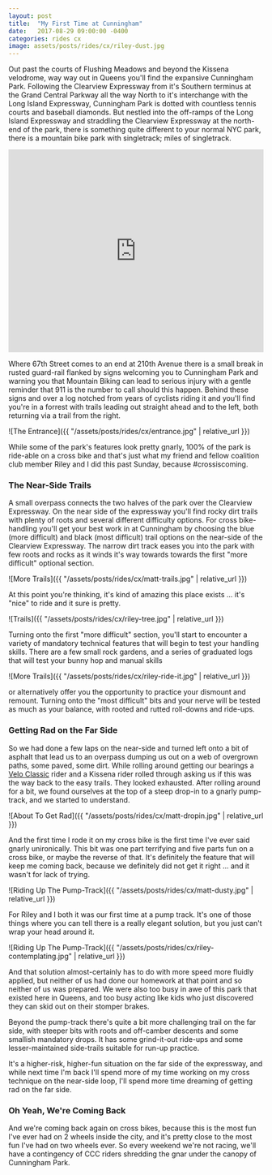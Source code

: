 ```yaml
---
layout: post
title:  "My First Time at Cunningham"
date:   2017-08-29 09:00:00 -0400
categories: rides cx
image: assets/posts/rides/cx/riley-dust.jpg
---
```


Out past the courts of Flushing Meadows and beyond the Kissena velodrome, way way out in Queens you'll find the expansive Cunningham Park. Following the Clearview Expressway from it's Southern terminus at the Grand Central Parkway all the way North to it's interchange with the Long Island Expressway, Cunningham Park is dotted with countless tennis courts and baseball diamonds. But nestled into the off-ramps of the Long Island Expressway and straddling the Clearview Expressway at the north-end of the park, there is something quite different to your normal NYC park, there is a mountain bike park with singletrack; miles of singletrack.

<iframe frameborder="0" style="height: 400px; width: 100%; border:0" src="https://www.google.com/maps/embed/v1/place?q=place_id:ChIJ30y6YJNhwokRyMgP7bjBXDI&key=AIzaSyCyUuRBQhp9DIhOVvErf_X6Xyqnn6tKpx0" allowfullscreen></iframe>

Where 67th Street comes to an end at 210th Avenue there is a small break in rusted guard-rail flanked by signs welcoming you to Cunningham Park and warning you that Mountain Biking can lead to serious injury with a gentle reminder that 911 is the number to call should this happen. Behind these signs and over a log notched from years of cyclists riding it and you'll find you're in a forrest with trails leading out straight ahead and to the left, both returning via a trail from the right.

![The Entrance]({{ "/assets/posts/rides/cx/entrance.jpg" | relative_url }})

While some of the park's features look pretty gnarly, 100% of the park is ride-able on a cross bike and that's just what my friend and fellow coalition club member Riley and I did this past Sunday, because #crossiscoming.

### The Near-Side Trails

A small overpass connects the two halves of the park over the Clearview Expressway. On the near side of the expressway you'll find rocky dirt trails with plenty of roots and several different difficulty options. For cross bike-handling you'll get your best work in at Cunningham by choosing the blue (more difficult) and black (most difficult) trail options on the near-side of the Clearview Expressway. The narrow dirt track eases you into the park with few roots and rocks as it winds it's way towards towards the first "more difficult" optional section.

![More Trails]({{ "/assets/posts/rides/cx/matt-trails.jpg" | relative_url }})

At this point you're thinking, it's kind of amazing this place exists ... it's "nice" to ride and it sure is pretty.

![Trails]({{ "/assets/posts/rides/cx/riley-tree.jpg" | relative_url }})

Turning onto the first "more difficult" section, you'll start to encounter a variety of mandatory technical features that will begin to test your handling skills. There are a few small rock gardens, and a series of graduated logs that will test your bunny hop and manual skills

![More Trails]({{ "/assets/posts/rides/cx/riley-ride-it.jpg" | relative_url }})

or alternatively offer you the opportunity to practice your dismount and remount. Turning onto the "most difficult" bits and your nerve will be tested as much as your balance, with rooted and rutted roll-downs and ride-ups.

### Getting Rad on the Far Side

So we had done a few laps on the near-side and turned left onto a bit of asphalt that lead us to an overpass dumping us out on a web of overgrown paths, some paved, some dirt. While rolling around getting our bearings a [Velo Classic](https://veloclassicstans.com/) rider and a Kissena rider rolled through asking us if this was the way back to the easy trails. They looked exhausted. After rolling around for a bit, we found ourselves at the top of a steep drop-in to a gnarly pump-track, and we started to understand.

![About To Get Rad]({{ "/assets/posts/rides/cx/matt-dropin.jpg" | relative_url }})

And the first time I rode it on my cross bike is the first time I've ever said gnarly unironically. This bit was one part terrifying and five parts fun on a cross bike, or maybe the reverse of that. It's definitely the feature that will keep me coming back, because we definitely did not get it right ... and it wasn't for lack of trying.

![Riding Up The Pump-Track]({{ "/assets/posts/rides/cx/matt-dusty.jpg" | relative_url }})

For Riley and I both it was our first time at a pump track. It's one of those things where you can tell there is a really elegant solution, but you just can't wrap your head around it.

![Riding Up The Pump-Track]({{ "/assets/posts/rides/cx/riley-contemplating.jpg" | relative_url }})

And that solution almost-certainly has to do with more speed more fluidly applied, but neither of us had done our homework at that point and so neither of us was prepared. We were also too busy in awe of this park that existed here in Queens, and too busy acting like kids who just discovered they can skid out on their stomper brakes.

Beyond the pump-track there's quite a bit more challenging trail on the far side, with steeper bits with roots and off-camber descents and some smallish mandatory drops. It has some grind-it-out ride-ups and some lesser-maintained side-trails suitable for run-up practice.

It's a higher-risk, higher-fun situation on the far side of the expressway, and while next time I'm back I'll spend more of my time working on my cross technique on the near-side loop, I'll spend more time dreaming of getting rad on the far side.

### Oh Yeah, We're Coming Back

And we're coming back again on cross bikes, because this is the most fun I've ever had on 2 wheels inside the city, and it's pretty close to the most fun I've had on two wheels ever. So every weekend we're not racing, we'll have a contingency of CCC riders shredding the gnar under the canopy of Cunningham Park.
